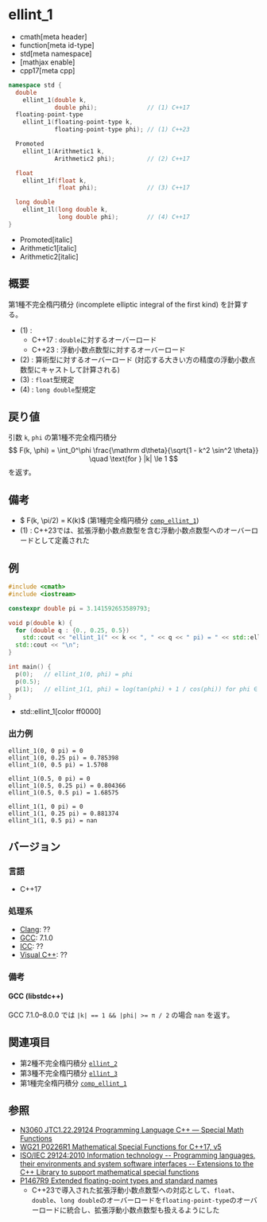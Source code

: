 # ellint_1
* cmath[meta header]
* function[meta id-type]
* std[meta namespace]
* [mathjax enable]
* cpp17[meta cpp]

```cpp
namespace std {
  double
    ellint_1(double k,
             double phi);              // (1) C++17
  floating-point-type
    ellint_1(floating-point-type k,
             floating-point-type phi); // (1) C++23

  Promoted
    ellint_1(Arithmetic1 k,
             Arithmetic2 phi);         // (2) C++17

  float
    ellint_1f(float k,
              float phi);              // (3) C++17

  long double
    ellint_1l(long double k,
              long double phi);        // (4) C++17
}
```
* Promoted[italic]
* Arithmetic1[italic]
* Arithmetic2[italic]

## 概要
第1種不完全楕円積分 (incomplete elliptic integral of the first kind) を計算する。

- (1) :
    - C++17 : `double`に対するオーバーロード
    - C++23 : 浮動小数点数型に対するオーバーロード
- (2) : 算術型に対するオーバーロード (対応する大きい方の精度の浮動小数点数型にキャストして計算される)
- (3) : `float`型規定
- (4) : `long double`型規定


## 戻り値
引数 `k`, `phi` の第1種不完全楕円積分
$$
F(k, \phi) = \int_0^\phi \frac{\mathrm d\theta}{\sqrt{1 - k^2 \sin^2 \theta}}
\quad \text{for } |k| \le 1
$$
を返す。


## 備考
- $ F(k, \pi/2) = K(k)$ (第1種完全楕円積分 [`comp_ellint_1`](comp_ellint_1.md))
- (1) : C++23では、拡張浮動小数点数型を含む浮動小数点数型へのオーバーロードとして定義された


## 例
```cpp example
#include <cmath>
#include <iostream>

constexpr double pi = 3.141592653589793;

void p(double k) {
  for (double q : {0., 0.25, 0.5})
    std::cout << "ellint_1(" << k << ", " << q << " pi) = " << std::ellint_1(k, q * pi) << "\n";
  std::cout << "\n";
}

int main() {
  p(0);   // ellint_1(0, phi) = phi
  p(0.5);
  p(1);   // ellint_1(1, phi) = log(tan(phi) + 1 / cos(phi)) for phi ∈ [-π/2, π/2]
}
```
* std::ellint_1[color ff0000]

### 出力例
```
ellint_1(0, 0 pi) = 0
ellint_1(0, 0.25 pi) = 0.785398
ellint_1(0, 0.5 pi) = 1.5708

ellint_1(0.5, 0 pi) = 0
ellint_1(0.5, 0.25 pi) = 0.804366
ellint_1(0.5, 0.5 pi) = 1.68575

ellint_1(1, 0 pi) = 0
ellint_1(1, 0.25 pi) = 0.881374
ellint_1(1, 0.5 pi) = nan

```


## バージョン
### 言語
- C++17

### 処理系
- [Clang](/implementation.md#clang): ??
- [GCC](/implementation.md#gcc): 7.1.0
- [ICC](/implementation.md#icc): ??
- [Visual C++](/implementation.md#visual_cpp): ??


### 備考
#### GCC (libstdc++)
GCC 7.1.0–8.0.0 では `|k| == 1 && |phi| >= π / 2` の場合 `nan` を返す。


## 関連項目
- 第2種不完全楕円積分 [`ellint_2`](ellint_2.md)
- 第3種不完全楕円積分 [`ellint_3`](ellint_3.md)
- 第1種完全楕円積分 [`comp_ellint_1`](comp_ellint_1.md)


## 参照
- [N3060 JTC1.22.29124 Programming Language C++ — Special Math Functions](http://www.open-std.org/jtc1/sc22/wg21/docs/papers/2010/n3060.pdf)
- [WG21 P0226R1 Mathematical Special Functions for C++17, v5](https://isocpp.org/files/papers/P0226R1.pdf)
- [ISO/IEC 29124:2010 Information technology -- Programming languages, their environments and system software interfaces -- Extensions to the C++ Library to support mathematical special functions](https://www.iso.org/standard/50511.html)
- [P1467R9 Extended floating-point types and standard names](https://www.open-std.org/jtc1/sc22/wg21/docs/papers/2022/p1467r9.html)
    - C++23で導入された拡張浮動小数点数型への対応として、`float`、`double`、`long double`のオーバーロードを`floating-point-type`のオーバーロードに統合し、拡張浮動小数点数型も扱えるようにした
